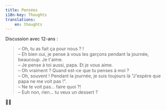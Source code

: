 ```yaml
---
title: Pensées
i18n-key: Thoughts
translations:
    en: thoughts
---
```


Discussion avec 12-ans :

> – Oh, tu as fait ça pour nous ? !  
> – Eh bien oui, je pense à vous les garçons pendant la journée, beaucoup. Je t'aime.  
> – Je pense à toi aussi, papa. Et je vous aime.  
> – Oh vraiment ? Quand est-ce que tu penses à moi ?  
> – Oh, souvent ! Pendant la journée, je suis toujours là "J'espère que papa ne me voit pas !".  
> – Ne te voit pas... faire quoi ?!  
> – Euh non, rien... tu veux un dessert ?

🤦‍♂️